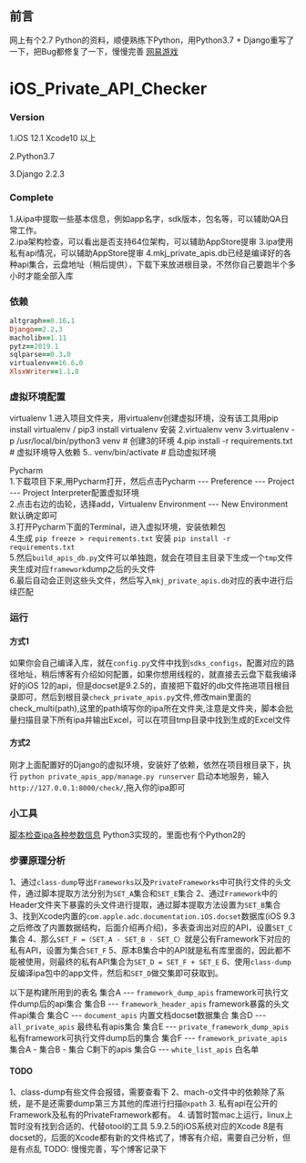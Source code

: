 ## 前言
网上有个2.7 Python的资料，顺便熟练下Python，用Python3.7 + Django重写了一下，把Bug都修复了一下，慢慢完善
[网易游戏](https://github.com/NetEaseGame/iOS-private-api-checker)


# iOS_Private_API_Checker
### Version
1.iOS 12.1 Xcode10 以上

2.Python3.7

3.Django 2.2.3

### Complete
1.从ipa中提取一些基本信息，例如app名字，sdk版本，包名等，可以辅助QA日常工作。<br/>
2.ipa架构检查，可以看出是否支持64位架构，可以辅助AppStore提审
3.ipa使用私有api情况，可以辅助AppStore提审
4.mkj_private_apis.db已经是编译好的各种api集合，云盘地址（稍后提供），下载下来放进根目录，不然你自己要跑半个多小时才能全部入库

### 依赖
```ruby
altgraph==0.16.1
Django==2.2.3
macholib==1.11
pytz==2019.1
sqlparse==0.3.0
virtualenv==16.6.0
XlsxWriter==1.1.8
```


### 虚拟环境配置
virtualenv
1.进入项目文件夹，用virtualenv创建虚拟环境，没有该工具用pip install virtualenv / pip3 install virtualenv 安装
2.virtualenv venv
3.virtualenv -p /usr/local/bin/python3 venv # 创建3的环境
4.pip install -r requirements.txt  # 虚拟环境导入依赖
5.. venv/bin/activate  # 启动虚拟环境


Pycharm<br/>
1.下载项目下来,用Pycharm打开，然后点击Pycharm --- Preference --- Project --- Project Interpreter配置虚拟环境<br/>
2.点击右边的齿轮，选择add，Virtualenv Environment --- New Environment 默认确定即可<br/>
3.打开Pycharm下面的Terminal，进入虚拟环境，安装依赖包<br/>
4.生成 `pip freeze > requirements.txt`  安装 `pip install -r requirements.txt`<br/>
5.然后`build_apis_db.py`文件可以单独跑，就会在项目主目录下生成一个`tmp`文件夹生成对应`framework`dump之后的头文件<br/>
6.最后自动会正则这些头文件，然后写入`mkj_private_apis.db`对应的表中进行后续匹配<br/>

### 运行
#### 方式1
如果你会自己编译入库，就在`config.py`文件中找到`sdks_configs`，配置对应的路径地址，稍后博客有介绍如何配置，如果你想用线程的，就直接去云盘下载我编译好的iOS 12的api，但是docset是9.2.5的，直接把下载好的db文件拖进项目根目录即可，然后到根目录`check_private_apis.py`文件,修改main里面的check_multi(path),这里的path填写你的ipa所在文件夹,注意是文件夹，脚本会批量扫描目录下所有ipa并输出Excel，可以在项目tmp目录中找到生成的Excel文件

#### 方式2
刚才上面配置好的Django的虚拟环境，安装好了依赖，依然在项目根目录下，执行 `python private_apis_app/manage.py runserver` 启动本地服务，输入`http://127.0.0.1:8000/check/`,拖入你的ipa即可

### 小工具
[脚本检查ipa各种参数信息](https://github.com/DeftMKJ/iOS_Check_IPA_Details) Python3实现的，里面也有个Python2的


### 步骤原理分析
1、通过`class-dump`导出`Frameworks`以及`PrivateFrameworks`中可执行文件的头文件，通过脚本提取方法分别为`SET_A`集合和`SET_E`集合
2、通过`Framework`中的Header文件夹下暴露的头文件进行提取，通过脚本提取方法设置为`SET_B`集合                      
3、找到Xcode内置的`com.apple.adc.documentation.iOS.docset`数据库(iOS 9.3之后修改了内置数据结构，后面介绍再介绍)，多表查询出对应的API，设置`SET_C`集合
4、那么`SET_F =（SET_A - SET_B - SET_C）`就是公有Framework下对应的私有API，设置为集合`SET_F`
5、原本B集合中的API就是私有库里面的，因此都不能被使用，则最终的私有API集合为`SET_D = SET_F + SET_E`
6、使用`class-dump`反编译ipa包中的app文件，然后和`SET_D`做交集即可获取到。

以下是构建所用到的表名
集合A --- `framework_dump_apis` framework可执行文件dump后的api集合
集合B --- `framework_header_apis` framework暴露的头文件api集合
集合C --- `document_apis` 内置文档docset数据集合
集合D --- `all_private_apis` 最终私有apis集合
集合E --- `private_framework_dump_apis` 私有framework可执行文件dump后的集合
集合F --- `framework_private_apis` 集合A - 集合B - 集合 C剩下的apis
集合G --- `white_list_apis` 白名单


#### TODO
1、class-dump有些文件会报错，需要查看下
2、mach-o文件中的依赖除了系统，是不是还需要dump第三方其他的库进行扫描`@xpath`
3. 私有api在公开的Framework及私有的PrivateFramework都有。
4. 请暂时暂mac上运行，linux上暂时没有找到合适的、代替otool的工具
5.9.2.5的iOS系统对应的Xcode 8是有docset的，后面的Xcode都有新的文件格式了，博客有介绍，需要自己分析，但是有点乱
TODO: 慢慢完善，写个博客记录下




